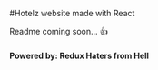 #Hotelz website made with React

Readme coming soon... :+1:

#### Powered by: Redux Haters from Hell
